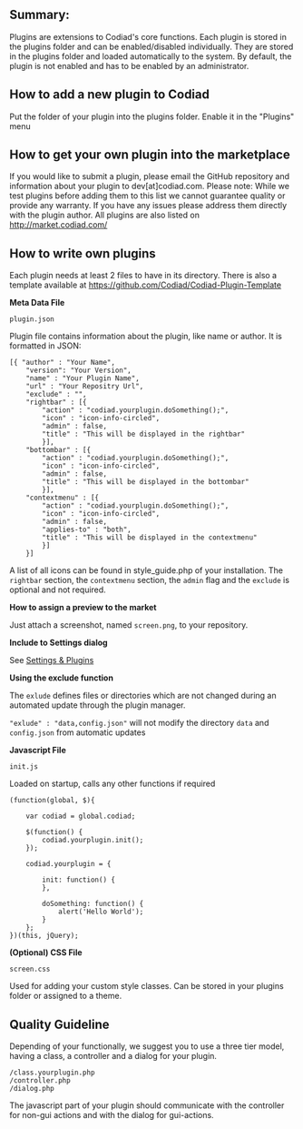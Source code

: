 ## Summary:

Plugins are extensions to Codiad's core functions. Each plugin is stored in the plugins folder and can be enabled/disabled individually. They are stored in the plugins folder and loaded automatically to the system. By default, the plugin is not enabled and has to be enabled by an administrator.

## How to add a new plugin to Codiad

Put the folder of your plugin into the plugins folder. Enable it in the "Plugins" menu

## How to get your own plugin into the marketplace

If you would like to submit a plugin, please email the GitHub repository and information about your plugin to dev[at]codiad.com. Please note: While we test plugins before adding them to this list we cannot guarantee quality or provide any warranty. If you have any issues please address them directly with the plugin author. All plugins are also listed on http://market.codiad.com/

## How to write own plugins

Each plugin needs at least 2 files to have in its directory. There is also a template available at https://github.com/Codiad/Codiad-Plugin-Template

**Meta Data File**

    plugin.json

Plugin file contains information about the plugin, like name or author. It is formatted in JSON:

    [{ "author" : "Your Name",
        "version": "Your Version",
        "name" : "Your Plugin Name",
        "url" : "Your Repositry Url",
        "exclude" : "",
        "rightbar" : [{
            "action" : "codiad.yourplugin.doSomething();",
            "icon" : "icon-info-circled",
            "admin" : false,
            "title" : "This will be displayed in the rightbar"
            }],
        "bottombar" : [{
            "action" : "codiad.yourplugin.doSomething();",
            "icon" : "icon-info-circled",
            "admin" : false,
            "title" : "This will be displayed in the bottombar"
            }],
        "contextmenu" : [{
            "action" : "codiad.yourplugin.doSomething();",
            "icon" : "icon-info-circled",
            "admin" : false,
            "applies-to" : "both",
            "title" : "This will be displayed in the contextmenu"
            }]
        }]

A list of all icons can be found in style_guide.php of your installation. The ```rightbar``` section, the ```contextmenu``` section, the ```admin``` flag and the ```exclude``` is optional and not required. 

**How to assign a preview to the market**

Just attach a screenshot, named ```screen.png```, to your repository.

**Include to Settings dialog** 

See [Settings & Plugins](https://github.com/Codiad/Codiad/wiki/Settings-and-plugins)

**Using the exclude function**

The ```exlude``` defines files or directories which are not changed during an automated update through the plugin manager. 

`"exlude" : "data,config.json"` will not modify the directory `data` and `config.json` from automatic updates

**Javascript File**

    init.js
    
Loaded on startup, calls any other functions if required

    (function(global, $){

        var codiad = global.codiad;

        $(function() {
            codiad.yourplugin.init();
        });

        codiad.yourplugin = {

            init: function() {
            },

            doSomething: function() {
                alert('Hello World');
            }
        };
    })(this, jQuery);
    

**(Optional) CSS File**

    screen.css
    
Used for adding your custom style classes. Can be stored in your plugins folder or assigned to a theme.

## Quality Guideline

Depending of your functionally, we suggest you to use a three tier model, having a class, a controller and a dialog for your plugin.

``` 
/class.yourplugin.php
/controller.php
/dialog.php
```

The javascript part of your plugin should communicate with the controller for non-gui actions and with the dialog for gui-actions.
